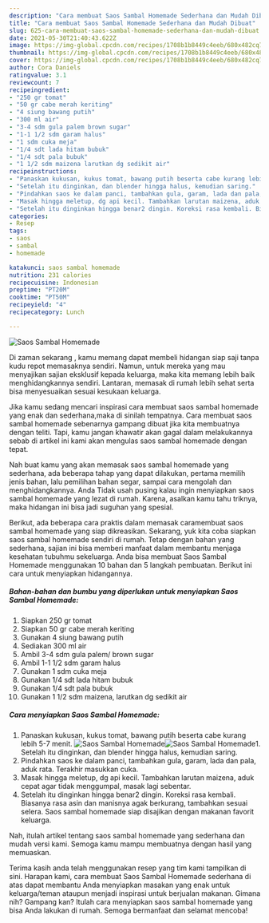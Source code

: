 ```yaml
---
description: "Cara membuat Saos Sambal Homemade Sederhana dan Mudah Dibuat"
title: "Cara membuat Saos Sambal Homemade Sederhana dan Mudah Dibuat"
slug: 625-cara-membuat-saos-sambal-homemade-sederhana-dan-mudah-dibuat
date: 2021-05-30T21:40:43.622Z
image: https://img-global.cpcdn.com/recipes/1708b1b8449c4eeb/680x482cq70/saos-sambal-homemade-foto-resep-utama.jpg
thumbnail: https://img-global.cpcdn.com/recipes/1708b1b8449c4eeb/680x482cq70/saos-sambal-homemade-foto-resep-utama.jpg
cover: https://img-global.cpcdn.com/recipes/1708b1b8449c4eeb/680x482cq70/saos-sambal-homemade-foto-resep-utama.jpg
author: Cora Daniels
ratingvalue: 3.1
reviewcount: 7
recipeingredient:
- "250 gr tomat"
- "50 gr cabe merah keriting"
- "4 siung bawang putih"
- "300 ml air"
- "3-4 sdm gula palem brown sugar"
- "1-1 1/2 sdm garam halus"
- "1 sdm cuka meja"
- "1/4 sdt lada hitam bubuk"
- "1/4 sdt pala bubuk"
- "1 1/2 sdm maizena larutkan dg sedikit air"
recipeinstructions:
- "Panaskan kukusan, kukus tomat, bawang putih beserta cabe kurang lebih 5-7 menit."
- "Setelah itu dinginkan, dan blender hingga halus, kemudian saring."
- "Pindahkan saos ke dalam panci, tambahkan gula, garam, lada dan pala, aduk rata. Terakhir masukkan cuka."
- "Masak hingga meletup, dg api kecil. Tambahkan larutan maizena, aduk cepat agar tidak menggumpal, masak lagi sebentar."
- "Setelah itu dinginkan hingga benar2 dingin. Koreksi rasa kembali. Biasanya rasa asin dan manisnya agak berkurang, tambahkan sesuai selera. Saos sambal homemade siap disajikan dengan makanan favorit keluarga."
categories:
- Resep
tags:
- saos
- sambal
- homemade

katakunci: saos sambal homemade 
nutrition: 231 calories
recipecuisine: Indonesian
preptime: "PT20M"
cooktime: "PT50M"
recipeyield: "4"
recipecategory: Lunch

---
```



![Saos Sambal Homemade](https://img-global.cpcdn.com/recipes/1708b1b8449c4eeb/680x482cq70/saos-sambal-homemade-foto-resep-utama.jpg)

Di zaman  sekarang , kamu memang dapat membeli hidangan siap saji tanpa kudu repot memasaknya sendiri. Namun, untuk mereka yang mau menyajikan sajian eksklusif kepada keluarga, maka kita memang lebih baik menghidangkannya sendiri. Lantaran, memasak di rumah lebih sehat serta bisa menyesuaikan sesuai kesukaan keluarga.

Jika kamu sedang mencari inspirasi cara membuat saos sambal homemade yang enak dan sederhana,maka di sinilah tempatnya. Cara membuat saos sambal homemade  sebenarnya gampang dibuat jika kita membuatnya dengan teliti. Tapi, kamu jangan khawatir akan gagal dalam melakukannya 
sebab di artikel ini kami akan mengulas saos sambal homemade dengan tepat.  



Nah buat kamu yang akan memasak saos sambal homemade yang sederhana, ada beberapa tahap yang dapat dilakukan, pertama memilih jenis bahan, lalu pemilihan bahan segar, sampai cara mengolah dan menghidangkannya. Anda Tidak usah pusing kalau ingin menyiapkan saos sambal homemade yang lezat di rumah. Karena, asalkan kamu  tahu triknya, maka hidangan ini bisa jadi suguhan yang spesial.

Berikut, ada beberapa cara praktis  dalam memasak caramembuat saos sambal homemade yang siap dikreasikan. Sekarang, yuk kita coba siapkan saos sambal homemade sendiri di rumah. Tetap dengan bahan yang sederhana, sajian ini bisa memberi manfaat dalam membantu menjaga kesehatan tubuhmu sekeluarga. Anda bisa membuat Saos Sambal Homemade menggunakan 10 bahan dan 5 langkah pembuatan. Berikut ini cara untuk menyiapkan hidangannya.

<!--inarticleads1-->

##### Bahan-bahan dan bumbu yang diperlukan untuk menyiapkan Saos Sambal Homemade:

1. Siapkan 250 gr tomat
1. Siapkan 50 gr cabe merah keriting
1. Gunakan 4 siung bawang putih
1. Sediakan 300 ml air
1. Ambil 3-4 sdm gula palem/ brown sugar
1. Ambil 1-1 1/2 sdm garam halus
1. Gunakan 1 sdm cuka meja
1. Gunakan 1/4 sdt lada hitam bubuk
1. Gunakan 1/4 sdt pala bubuk
1. Gunakan 1 1/2 sdm maizena, larutkan dg sedikit air




<!--inarticleads2-->

##### Cara menyiapkan Saos Sambal Homemade:

1. Panaskan kukusan, kukus tomat, bawang putih beserta cabe kurang lebih 5-7 menit.
<img src="https://img-global.cpcdn.com/steps/c90cc34ea9372cb5/160x128cq70/saos-sambal-homemade-langkah-memasak-1-foto.jpg" alt="Saos Sambal Homemade"><img src="https://img-global.cpcdn.com/steps/b77e65345be338ab/160x128cq70/saos-sambal-homemade-langkah-memasak-1-foto.jpg" alt="Saos Sambal Homemade">1. Setelah itu dinginkan, dan blender hingga halus, kemudian saring.
1. Pindahkan saos ke dalam panci, tambahkan gula, garam, lada dan pala, aduk rata. Terakhir masukkan cuka.
1. Masak hingga meletup, dg api kecil. Tambahkan larutan maizena, aduk cepat agar tidak menggumpal, masak lagi sebentar.
1. Setelah itu dinginkan hingga benar2 dingin. Koreksi rasa kembali. Biasanya rasa asin dan manisnya agak berkurang, tambahkan sesuai selera. Saos sambal homemade siap disajikan dengan makanan favorit keluarga.




Nah, itulah artikel tentang  saos sambal homemade  yang sederhana dan mudah versi kami. Semoga kamu mampu membuatnya dengan hasil yang memuaskan. 

Terima kasih anda telah menggunakan resep yang tim kami tampilkan di sini. Harapan kami, cara membuat  Saos Sambal Homemade sederhana di atas dapat membantu Anda menyiapkan masakan yang enak untuk keluarga/teman ataupun menjadi inspirasi untuk berjualan makanan. Gimana nih? Gampang kan? Itulah cara menyiapkan saos sambal homemade yang bisa Anda lakukan di rumah. Semoga bermanfaat dan selamat mencoba!

